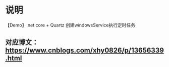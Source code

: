 # 说明
【Demo】.net core + Quartz 创建windowsService执行定时任务

## 对应博文：https://www.cnblogs.com/xhy0826/p/13656339.html
